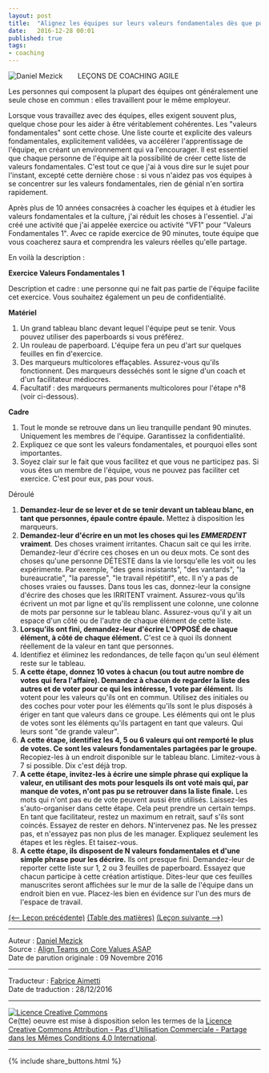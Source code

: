 ```yaml
---
layout: post
title:  "Alignez les équipes sur leurs valeurs fondamentales dès que possible (leçon 16)"
date:   2016-12-28 00:01
published: true
tags:
- coaching
---
```


<div align="left" style="float:left; padding-right:30px" >
  <img title="Daniel Mezick" src="{{ site.url }}assets/daniel_mezick/daniel-mezick-002.png" />
</div>
LEÇONS DE COACHING AGILE

Les personnes qui composent la plupart des équipes ont généralement une seule chose en commun : elles travaillent pour le même employeur.

Lorsque vous travaillez avec des équipes, elles exigent souvent plus, quelque chose pour les aider à être véritablement cohérentes. Les "valeurs fondamentales" sont cette chose. Une liste courte et explicite des valeurs fondamentales, explicitement validées, va accélérer l'apprentissage de l'équipe, en créant un environnement qui va l'encourager. Il est essentiel que chaque personne de l'équipe ait la possibilité de créer cette liste de valeurs fondamentales. C'est tout ce que j'ai à vous dire sur le sujet pour l'instant, excepté cette dernière chose : si vous n'aidez pas vos équipes à se concentrer sur les valeurs fondamentales, rien de génial n'en sortira rapidement.

Après plus de 10 années consacrées à coacher les équipes et à étudier les valeurs fondamentales et la culture, j'ai réduit les choses à l'essentiel. J'ai créé une activité que j'ai appelée exercice ou activité "VF1" pour "Valeurs Fondamentales 1". Avec ce rapide exercice de 90 minutes, toute équipe que vous coacherez saura et comprendra les valeurs réelles qu'elle partage.

En voilà la description :

**Exercice Valeurs Fondamentales 1**

Description et cadre : une personne qui ne fait pas partie de l'équipe facilite cet exercice. Vous souhaitez également un peu de confidentialité.

**Matériel**

1. Un grand tableau blanc devant lequel l'équipe peut se tenir. Vous pouvez utiliser des paperboards si vous préférez.
2. Un rouleau de paperboard. L'équipe fera un peu d'art sur quelques feuilles en fin d'exercice.
3. Des marqueurs multicolores effaçables. Assurez-vous qu'ils fonctionnent. Des marqueurs desséchés sont le signe d'un coach et d'un facilitateur médiocres.
4. Facultatif : des marqueurs permanents multicolores pour l'étape n°8 (voir ci-dessous).


**Cadre**

1. Tout le monde se retrouve dans un lieu tranquille pendant 90 minutes. Uniquement les membres de l'équipe. Garantissez la confidentialité.
2. Expliquez ce que sont les valeurs fondamentales, et pourquoi elles sont importantes.
3. Soyez clair sur le fait que vous facilitez et que vous ne participez pas. Si vous êtes un membre de l'équipe, vous ne pouvez pas faciliter cet exercice. C'est pour eux, pas pour vous.


Déroulé

1. **Demandez-leur de se lever et de se tenir devant un tableau blanc, en tant que personnes, épaule contre épaule.** Mettez à disposition les marqueurs.
2. **Demandez-leur d'écrire en un mot les choses qui les _EMMERDENT_ vraiment**. Des choses vraiment irritantes. Chacun sait ce qui les irrite. Demandez-leur d'écrire ces choses en un ou deux mots. Ce sont des choses qu'une personne DÉTESTE dans la vie lorsqu'elle les voit ou les expérimente. Par exemple, "des gens insistants", "des vantards", "la bureaucratie", "la paresse", "le travail répétitif", etc. Il n'y a pas de choses vraies ou fausses. Dans tous les cas, donnez-leur la consigne d'écrire des choses que les IRRITENT vraiment. Assurez-vous qu'ils écrivent un mot par ligne et qu'ils remplissent une colonne, une colonne de mots par personne sur le tableau blanc. Assurez-vous qu'il y ait un espace d'un côté ou de l'autre de chaque élément de cette liste.
3. **Lorsqu'ils ont fini, demandez-leur d'écrire L'OPPOSÉ de chaque élément, à côté de chaque élément.** C'est ce à quoi ils donnent réellement de la valeur en tant que personnes.
4. Identifiez et éliminez les redondances, de telle façon qu'un seul élément reste sur le tableau.
5. **A cette étape, donnez 10 votes à chacun (ou tout autre nombre de votes qui fera l'affaire). Demandez à chacun de regarder la liste des autres et de voter pour ce qui les intéresse, 1 vote par élément.** Ils votent pour les valeurs qu'ils ont en commun. Utilisez des initiales ou des coches pour voter pour les éléments qu'ils sont le plus disposés à ériger en tant que valeurs dans ce groupe. Les éléments qui ont le plus de votes sont les éléments qu'ils partagent en tant que valeurs. Qui leurs sont "de grande valeur".
6. **A cette étape, identifiez les 4, 5 ou 6 valeurs qui ont remporté le plus de votes. Ce sont les valeurs fondamentales partagées par le groupe.** Recopiez-les à un endroit disponible sur le tableau blanc. Limitez-vous à 7 si possible. Dix c'est déjà trop.
7. **A cette étape, invitez-les à écrire une simple phrase qui explique la valeur, en utilisant des mots pour lesquels ils ont voté mais qui, par manque de votes, n'ont pas pu se retrouver dans la liste finale.** Les mots qui n'ont pas eu de vote peuvent aussi être utilisés. Laissez-les s'auto-organiser dans cette étape. Cela peut prendre un certain temps. En tant que facilitateur, restez un maximum en retrait, sauf s'ils sont coincés. Essayez de rester en dehors. N'intervenez pas. Ne les pressez pas, et n'essayez pas non plus de les manager. Expliquez seulement les étapes et les règles. Et taisez-vous.
8. **A cette étape, ils disposent de N valeurs fondamentales et d'une simple phrase pour les décrire.** Ils ont presque fini. Demandez-leur de reporter cette liste sur 1, 2 ou 3 feuilles de paperboard. Essayez que chacun participe à cette création artistique. Dites-leur que ces feuilles manuscrites seront affichées sur le mur de la salle de l'équipe dans un endroit bien en vue. Placez-les bien en évidence sur l'un des murs de l'espace de travail.

[(<-- Leçon précédente)](http://www.les-traducteurs-agiles.org/2016/01/26/etape-1-les-leaders-y-vont-en-premier-lecon-15.html) [(Table des matières)](http://www.les-traducteurs-agiles.org/2015/02/15/lecons-de-coaching.html) [(Leçon suivante -->)](http://www.les-traducteurs-agiles.org/2017/06/16/pousser-l-agile-provoque-des-transe-formations-lecon-17.html)  

---
Auteur : [Daniel Mezick](https://twitter.com/danielmezick)  
Source : [Align Teams on Core Values ASAP](http://newtechusa.net/agile/align-core-values-asap/)  
Date de parution originale : 09 Novembre 2016  

---
Traducteur : [Fabrice Aimetti](http://www.fabrice-aimetti.fr/)  
Date de traduction : 28/12/2016  

---

<a rel="license" href="http://creativecommons.org/licenses/by-nc-sa/4.0/"><img alt="Licence Creative Commons" style="border-width:0" src="http://i.creativecommons.org/l/by-nc-sa/4.0/88x31.png" /></a><br />Ce(tte) oeuvre est mise à disposition selon les termes de la <a rel="license" href="http://creativecommons.org/licenses/by-nc-sa/4.0/">Licence Creative Commons Attribution - Pas d'Utilisation Commerciale - Partage dans les Mêmes Conditions 4.0 International</a>.

---

{% include share_buttons.html %}
